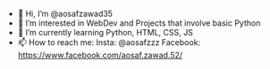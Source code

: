 - 👋 Hi, I’m @aosafzawad35
- 👀 I’m interested in WebDev and Projects that involve basic Python
- 🌱 I’m currently learning Python, HTML, CSS, JS
- 📫 How to reach me: 
      Insta: @aosafzzz
      Facebook: https://www.facebook.com/aosaf.zawad.52/

<!---
aosafzawad35/aosafzawad35 is a ✨ special ✨ repository because its `README.md` (this file) appears on your GitHub profile.
You can click the Preview link to take a look at your changes.
--->
